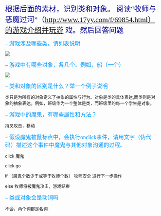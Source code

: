 <font color=#00008B size=5 face="黑体"> 根据后面的素材，识别类和对象。 阅读“牧师与恶魔过河”（http://www.17yy.com/f/69854.html）的游戏介绍并玩游 戏。然后回答问题  </font>

<font color=#0099ff size=4 face="黑体">– 游戏涉及哪些类。请列表说明 </font>

![](https://ws1.sinaimg.cn/large/007psiIqgy1fxcboqhx11j306p01zjr6.jpg)


<font color=#0099ff size=4 face="黑体">– 游戏中有哪些对象，各几个。例如，船（一个）</font>

![](https://ws1.sinaimg.cn/large/007psiIqgy1fxcbbgi7l1j304i04iglg.jpg)


<font color=#0099ff size=4 face="黑体">– 类和对象的区别是什么？举一个例子说明</font>

类只是为所有的对象定义了抽象的属性与行为。对象是类的具体表达,而类则是对象的抽象表达。例如，班级作为一个整体是类，而班级里的每一个学生是对象。


<font color=#0099ff size=4 face="黑体">– 游戏中的魔鬼，有哪些属性和方法？</font>

持叉攻击，移动


<font color=#0099ff size=4 face="黑体">– 假设魔鬼被鼠标点中，会执行onclick事件，请用文字（伪代码）描述这个事件中魔鬼与其他对象沟通的过程。</font>

click 魔鬼

click go

if （魔鬼个数少于或等于牧师个数） 牧师安全 进行下一步操作

else 牧师将被魔鬼攻击，游戏结束

<font color=#0099ff size=4 face="黑体">– 类或对象会是动词吗</font>

不会，两个词都是名词